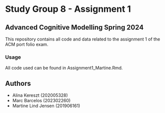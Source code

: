 # Study Group 8 - Assignment 1 

## Advanced Cognitive Modelling Spring 2024
This repository contains all code and data related to the assignment 1 of the ACM port folio exam. 

### Usage
All code used can be found in Assignment1_Martine.Rmd.

## Authors
- Alina Kereszt (202005328)
- Marc Barcelos (202302260)
- Martine Lind Jensen (201906161)
